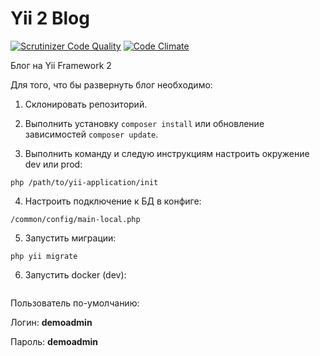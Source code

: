Yii 2 Blog
===================================

[![Scrutinizer Code Quality](https://scrutinizer-ci.com/g/Georgynet/Blog-Yii2/badges/quality-score.png?b=master)](https://scrutinizer-ci.com/g/Georgynet/Blog-Yii2/?branch=master)
[![Code Climate](https://codeclimate.com/github/Georgynet/Blog-Yii2/badges/gpa.svg)](https://codeclimate.com/github/Georgynet/Blog-Yii2)

Блог на Yii Framework 2

Для того, что бы развернуть блог необходимо:

1. Склонировать репозиторий.

2. Выполнить установку ```composer install``` или обновление зависимостей ```composer update```.

3. Выполнить команду и следую инструкциям настроить окружение dev или prod:
  ```
  php /path/to/yii-application/init
  ```

4. Настроить подключение к БД в конфиге:
  ```
  /common/config/main-local.php
  ```

5. Запустить миграции:
  ```
  php yii migrate
  ```

6. Запустить docker (dev):
  ```
  
  ```

Пользователь по-умолчанию:

Логин: **demoadmin**

Пароль: **demoadmin**
